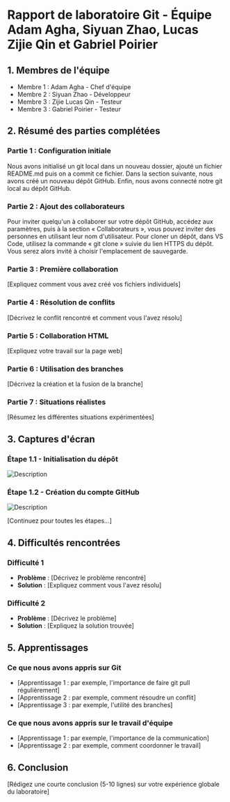 # Rapport de laboratoire Git - Équipe Adam Agha, Siyuan Zhao, Lucas Zijie Qin et Gabriel Poirier

## 1. Membres de l'équipe
- Membre 1 : Adam Agha - Chef d'équipe
- Membre 2 : Siyuan Zhao - Développeur
- Membre 3 : Zijie Lucas Qin - Testeur
- Membre 3 : Gabriel Poirier - Testeur

## 2. Résumé des parties complétées

### Partie 1 : Configuration initiale
Nous avons initialisé un git local dans un nouveau dossier, ajouté un fichier README.md puis on a commit ce fichier. Dans la section suivante, nous avons créé un nouveau dépôt GitHub. Enfin, nous avons connecté notre git local au dépôt GitHub.

### Partie 2 : Ajout des collaborateurs
Pour inviter quelqu'un à collaborer sur votre dépôt GitHub, accédez aux paramètres, puis à la section « Collaborateurs », vous pouvez inviter des personnes en utilisant leur nom d'utilisateur. Pour cloner un dépôt, dans VS Code, utilisez la commande « git clone » suivie du lien HTTPS du dépôt. Vous serez alors invité à choisir l'emplacement de sauvegarde.

### Partie 3 : Première collaboration
[Expliquez comment vous avez créé vos fichiers individuels]

### Partie 4 : Résolution de conflits
[Décrivez le conflit rencontré et comment vous l'avez résolu]

### Partie 5 : Collaboration HTML
[Expliquez votre travail sur la page web]

### Partie 6 : Utilisation des branches
[Décrivez la création et la fusion de la branche]

### Partie 7 : Situations réalistes
[Résumez les différentes situations expérimentées]

## 3. Captures d'écran

### Étape 1.1 - Initialisation du dépôt
![Description](chemin/vers/capture1.png)

### Étape 1.2 - Création du compte GitHub
![Description](chemin/vers/capture2.png)

[Continuez pour toutes les étapes...]

## 4. Difficultés rencontrées

### Difficulté 1
- **Problème** : [Décrivez le problème rencontré]
- **Solution** : [Expliquez comment vous l'avez résolu]

### Difficulté 2
- **Problème** : [Décrivez le problème]
- **Solution** : [Expliquez la solution trouvée]

## 5. Apprentissages

### Ce que nous avons appris sur Git
- [Apprentissage 1 : par exemple, l'importance de faire git pull régulièrement]
- [Apprentissage 2 : par exemple, comment résoudre un conflit]
- [Apprentissage 3 : par exemple, l'utilité des branches]

### Ce que nous avons appris sur le travail d'équipe
- [Apprentissage 1 : par exemple, l'importance de la communication]
- [Apprentissage 2 : par exemple, comment coordonner le travail]

## 6. Conclusion
[Rédigez une courte conclusion (5-10 lignes) sur votre expérience globale du laboratoire]